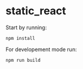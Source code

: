 # static_react

Start by running:
```
npm install
```
For developement mode run:
```
npm run build
```

